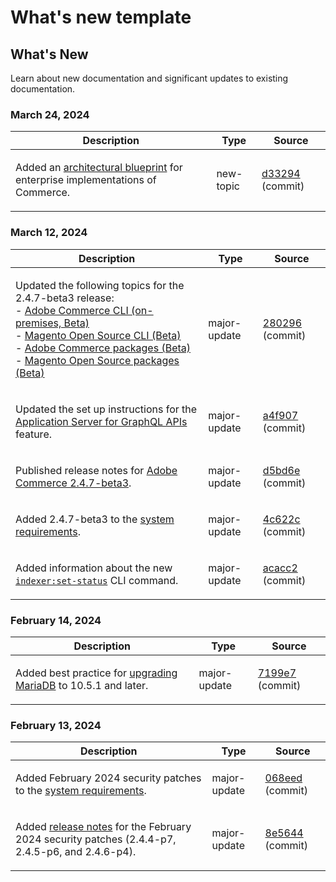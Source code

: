 # What's new template

## What's New

Learn about new documentation and significant updates to existing documentation.

### March 24, 2024

<table style="table-layout:auto;">
  <thead>
    <tr>
      <th>Description</th>
      <th>Type</th>
      <th>Source</th>
    </tr>
  </thead>
  <tbody>
    <tr>
      <td><p>Added an <a href="https://experienceleague.adobe.com/docs/commerce-operations/implementation-playbook/architecture/enterprise-blueprint.html">architectural blueprint</a> for enterprise implementations of Commerce.</p>
</td>
      <td>new-topic</td>
      <td><a href="https://github.com/AdobeDocs/commerce-operations.en/commit/d33294d02b4431d4aa473aa5d0ab42e297cfed14">d33294</a> (commit)</td>
    </tr>
  </tbody>
</table>

### March 12, 2024

<table style="table-layout:auto;">
  <thead>
    <tr>
      <th>Description</th>
      <th>Type</th>
      <th>Source</th>
    </tr>
  </thead>
  <tbody>
    <tr>
      <td><p>Updated the following topics for the 2.4.7-beta3 release:<br />- <a href="https://experienceleague.adobe.com/docs/commerce-operations/reference/commerce-on-premises-beta.html">Adobe Commerce CLI (on-premises, Beta)</a><br />- <a href="https://experienceleague.adobe.com/docs/commerce-operations/reference/magento-open-source-beta.html">Magento Open Source CLI (Beta)</a><br />- <a href="https://experienceleague.adobe.com/docs/commerce-operations/release/packages/adobe-commerce-beta.html">Adobe Commerce packages (Beta)</a><br />- <a href="https://experienceleague.adobe.com/docs/commerce-operations/release/packages/magento-open-source-beta.html">Magento Open Source packages (Beta)</a></p>
</td>
      <td>major-update</td>
      <td><a href="https://github.com/AdobeDocs/commerce-operations.en/commit/28029603b0a23eb161480363b5106142beda4180">280296</a> (commit)</td>
    </tr>
    <tr>
      <td><p>Updated the set up instructions for the <a href="https://experienceleague.adobe.com/docs/commerce-operations/performance-best-practices/performance-best-practices/application-server.html">Application Server for GraphQL APIs</a> feature.</p>
</td>
      <td>major-update</td>
      <td><a href="https://github.com/AdobeDocs/commerce-operations.en/commit/a4f907a793b4384cb7c162c032a153fafbbc6ff3">a4f907</a> (commit)</td>
    </tr>
    <tr>
      <td><p>Published release notes for <a href="https://experienceleague.adobe.com/docs/commerce-operations/release/notes/adobe-commerce/2-4-7.html">Adobe Commerce 2.4.7-beta3</a>.</p>
</td>
      <td>major-update</td>
      <td><a href="https://github.com/AdobeDocs/commerce-operations.en/commit/d5bd6e1e9af78b24c687554261a50d4dce9483d6">d5bd6e</a> (commit)</td>
    </tr>
    <tr>
      <td><p>Added 2.4.7-beta3 to the <a href="https://experienceleague.adobe.com/docs/commerce-operations/installation-guide/system-requirements.html">system requirements</a>.</p>
</td>
      <td>major-update</td>
      <td><a href="https://github.com/AdobeDocs/commerce-operations.en/commit/4c622c47862c61fc9e6587ff95b3ac45142c2318">4c622c</a> (commit)</td>
    </tr>
    <tr>
      <td><p>Added information about the new <a href="https://experienceleague.adobe.com/docs/commerce-operations/configuration-guide/cli/manage-indexers.html"><code class="language-plaintext highlighter-rouge">indexer:set-status</code></a> CLI command.</p>
</td>
      <td>major-update</td>
      <td><a href="https://github.com/AdobeDocs/commerce-operations.en/commit/acacc285f8b977b33bb27af76c971bc4015a2b45">acacc2</a> (commit)</td>
    </tr>
  </tbody>
</table><!-- date_group -->

### February 14, 2024

<table style="table-layout:auto;">
  <thead>
    <tr>
      <th>Description</th>
      <th>Type</th>
      <th>Source</th>
    </tr>
  </thead>
  <tbody>
    <tr>
      <td><p>Added best practice for <a href="https://experienceleague.adobe.com/docs/commerce-operations/implementation-playbook/best-practices/maintenance/mariadb-upgrade.html">upgrading MariaDB</a> to 10.5.1 and later.</p>
</td>
      <td>major-update</td>
      <td><a href="https://github.com/AdobeDocs/commerce-operations.en/commit/7199e74f82cef6dd682f5e240ee2b6fc56da18c8">7199e7</a> (commit)</td>
    </tr>
  </tbody>
</table>

### February 13, 2024

<table style="table-layout:auto;">
  <thead>
    <tr>
      <th>Description</th>
      <th>Type</th>
      <th>Source</th>
    </tr>
  </thead>
  <tbody>
    <tr>
      <td><p>Added February 2024 security patches to the <a href="https://experienceleague.adobe.com/docs/commerce-operations/installation-guide/system-requirements.html">system requirements</a>.</p>
</td>
      <td>major-update</td>
      <td><a href="https://github.com/AdobeDocs/commerce-operations.en/commit/068eed591b461ba6c91b0e3d517dc712215c6b33">068eed</a> (commit)</td>
    </tr>
    <tr>
      <td><p>Added <a href="https://experienceleague.adobe.com/docs/commerce-operations/release/notes/overview.html">release notes</a> for the February 2024 security patches (2.4.4-p7, 2.4.5-p6, and 2.4.6-p4).</p>
</td>
      <td>major-update</td>
      <td><a href="https://github.com/AdobeDocs/commerce-operations.en/commit/8e5644951114daa5d0841b7fdd32ce37b9803118">8e5644</a> (commit)</td>
    </tr>
  </tbody>
</table><!-- date_group --><!-- month_group --><!-- year_group -->
